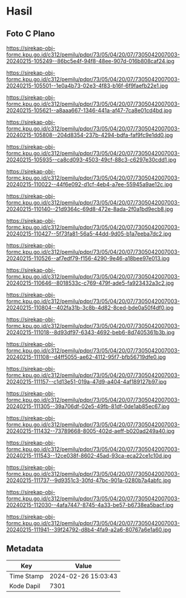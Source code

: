 # Hasil

## Foto C Plano

https://sirekap-obj-formc.kpu.go.id/c312/pemilu/pdpr/73/05/04/20/07/7305042007003-20240215-105249--86bc5e4f-94f8-48ee-907d-016b808caf24.jpg

https://sirekap-obj-formc.kpu.go.id/c312/pemilu/pdpr/73/05/04/20/07/7305042007003-20240215-105501--1e0a4b73-02e3-4f83-b16f-6f9faefb22e1.jpg

https://sirekap-obj-formc.kpu.go.id/c312/pemilu/pdpr/73/05/04/20/07/7305042007003-20240215-105621--a8aaa667-1346-441a-af47-7ca8e01cd4bd.jpg

https://sirekap-obj-formc.kpu.go.id/c312/pemilu/pdpr/73/05/04/20/07/7305042007003-20240215-105808--204d8354-237b-4294-bdfa-faf9fc9e1dd0.jpg

https://sirekap-obj-formc.kpu.go.id/c312/pemilu/pdpr/73/05/04/20/07/7305042007003-20240215-105935--ca8cd093-4503-49cf-88c3-c6297e30cdd1.jpg

https://sirekap-obj-formc.kpu.go.id/c312/pemilu/pdpr/73/05/04/20/07/7305042007003-20240215-110022--44f6e092-d1cf-4eb4-a7ee-55945a9ae12c.jpg

https://sirekap-obj-formc.kpu.go.id/c312/pemilu/pdpr/73/05/04/20/07/7305042007003-20240215-110140--21d9364c-69d8-472e-8ada-2f0a1bd9ecb8.jpg

https://sirekap-obj-formc.kpu.go.id/c312/pemilu/pdpr/73/05/04/20/07/7305042007003-20240215-110427--5f73fa81-56a5-44dd-9d05-b1a7eeba7dc2.jpg

https://sirekap-obj-formc.kpu.go.id/c312/pemilu/pdpr/73/05/04/20/07/7305042007003-20240215-110526--af7edf79-f156-4290-9e46-a18bee97e013.jpg

https://sirekap-obj-formc.kpu.go.id/c312/pemilu/pdpr/73/05/04/20/07/7305042007003-20240215-110646--8018533c-c769-479f-ade5-fa923432a3c2.jpg

https://sirekap-obj-formc.kpu.go.id/c312/pemilu/pdpr/73/05/04/20/07/7305042007003-20240215-110804--402fa31b-3c8b-4d82-8ced-bde0a50f4df0.jpg

https://sirekap-obj-formc.kpu.go.id/c312/pemilu/pdpr/73/05/04/20/07/7305042007003-20240215-111018--8d93df97-6343-4692-beb6-8d7405361b3b.jpg

https://sirekap-obj-formc.kpu.go.id/c312/pemilu/pdpr/73/05/04/20/07/7305042007003-20240215-111108--d4ff5055-ae62-4112-95f7-bfb56719dfe0.jpg

https://sirekap-obj-formc.kpu.go.id/c312/pemilu/pdpr/73/05/04/20/07/7305042007003-20240215-111157--c1d13e51-019a-47d9-a404-4af189127b97.jpg

https://sirekap-obj-formc.kpu.go.id/c312/pemilu/pdpr/73/05/04/20/07/7305042007003-20240215-111305--39a706df-02e5-49fb-81df-0de1ab85ec67.jpg

https://sirekap-obj-formc.kpu.go.id/c312/pemilu/pdpr/73/05/04/20/07/7305042007003-20240215-111432--73789668-8005-402d-aeff-b020ad249a40.jpg

https://sirekap-obj-formc.kpu.go.id/c312/pemilu/pdpr/73/05/04/20/07/7305042007003-20240215-111543--12ce038f-8602-45ad-93ca-eca22ce1c10d.jpg

https://sirekap-obj-formc.kpu.go.id/c312/pemilu/pdpr/73/05/04/20/07/7305042007003-20240215-111737--9d9351c3-30fd-47bc-901a-0280b7a4abfc.jpg

https://sirekap-obj-formc.kpu.go.id/c312/pemilu/pdpr/73/05/04/20/07/7305042007003-20240215-112030--4afa7447-8745-4a33-be57-b6738ea5bacf.jpg

https://sirekap-obj-formc.kpu.go.id/c312/pemilu/pdpr/73/05/04/20/07/7305042007003-20240215-111941--39f24792-d8b4-4fa9-a2a6-80767a6e1a60.jpg


## Metadata

| Key        | Value               |
| ---------- | ------------------- |
| Time Stamp | 2024-02-26 15:03:43 |
| Kode Dapil | 7301                |



